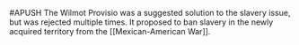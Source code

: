 #APUSH 
The Wilmot Provisio was a suggested solution to the slavery issue, but was rejected multiple times. It proposed to ban slavery in the newly acquired territory from the [[Mexican-American War]].